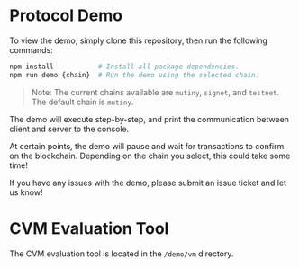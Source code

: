 # Protocol Demo

To view the demo, simply clone this repository, then run the following commands:

```sh
npm install           # Install all package dependencies.
npm run demo {chain}  # Run the demo using the selected chain.
```

> Note: The current chains available are `mutiny`, `signet`, and `testnet`. The default chain is `mutiny`.

The demo will execute step-by-step, and print the communication between client and server to the console. 

At certain points, the demo will pause and wait for transactions to confirm on the blockchain. Depending on the chain you select, this could take some time!

If you have any issues with the demo, please submit an issue ticket and let us know!

# CVM Evaluation Tool

The CVM evaluation tool is located in the `/demo/vm` directory.

